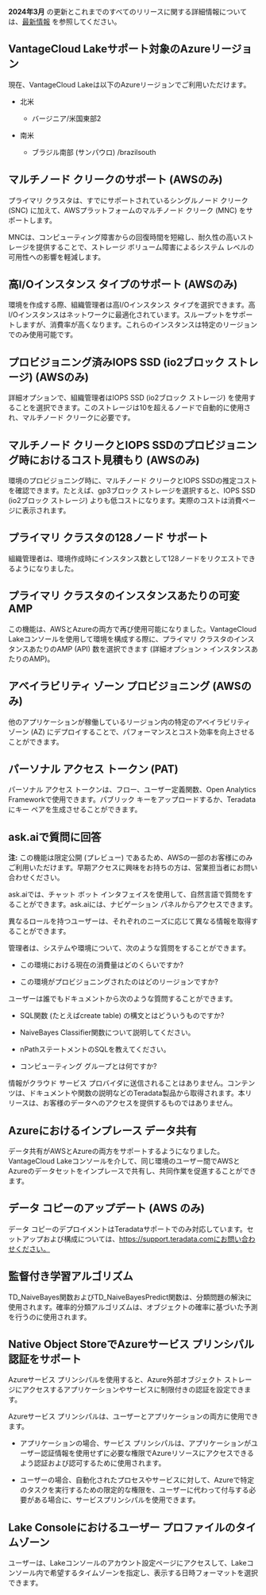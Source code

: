 **2024年3月** の更新とこれまでのすべてのリリースに関する詳細情報については、[最新情報](https://docs.teradata.com/access/sources/dita/topic?dita:mapPath=phg1621910019905.ditamap&dita:ditavalPath=pny1626732985837.ditaval&dita:topicPath=lpz1632246643646.dita) を参照してください。

VantageCloud Lakeサポート対象のAzureリージョン
----------------------------------------------

現在、VantageCloud Lakeは以下のAzureリージョンでご利用いただけます。

-   北米

    -   バージニア/米国東部2

-   南米

    -   ブラジル南部 (サンパウロ) /brazilsouth

マルチノード クリークのサポート (AWSのみ)
-----------------------------------------

プライマリ クラスタは、すでにサポートされているシングルノード クリーク (SNC) に加えて、AWSプラットフォームのマルチノード クリーク (MNC) をサポートします。

MNCは、コンピューティング障害からの回復時間を短縮し、耐久性の高いストレージを提供することで、ストレージ ボリューム障害によるシステム レベルの可用性への影響を軽減します。

高I/Oインスタンス タイプのサポート (AWSのみ)
--------------------------------------------

環境を作成する際、組織管理者は高I/Oインスタンス タイプを選択できます。高I/Oインスタンスはネットワークに最適化されています。スループットをサポートしますが、消費率が高くなります。これらのインスタンスは特定のリージョンでのみ使用可能です。

プロビジョニング済みIOPS SSD (io2ブロック ストレージ) (AWSのみ)
---------------------------------------------------------------

詳細オプションで、組織管理者はIOPS SSD (io2ブロック ストレージ) を使用することを選択できます。このストレージは10を超えるノードで自動的に使用され、マルチノード クリークに必要です。

マルチノード クリークとIOPS SSDのプロビジョニング時におけるコスト見積もり (AWSのみ)
-----------------------------------------------------------------------------------

環境のプロビジョニング時に、マルチノード クリークとIOPS SSDの推定コストを確認できます。たとえば、gp3ブロック ストレージを選択すると、IOPS SSD (io2ブロック ストレージ) よりも低コストになります。実際のコストは消費ページに表示されます。

プライマリ クラスタの128ノード サポート
---------------------------------------

組織管理者は、環境作成時にインスタンス数として128ノードをリクエストできるようになりました。

プライマリ クラスタのインスタンスあたりの可変AMP
------------------------------------------------

この機能は、AWSとAzureの両方で再び使用可能になりました。VantageCloud Lakeコンソールを使用して環境を構成する際に、プライマリ クラスタのインスタンスあたりのAMP (API) 数を選択できます (詳細オプション \> インスタンスあたりのAMP)。

アベイラビリティ ゾーン プロビジョニング (AWSのみ)
--------------------------------------------------

他のアプリケーションが稼働しているリージョン内の特定のアベイラビリティ ゾーン (AZ) にデプロイすることで、パフォーマンスとコスト効率を向上させることができます。

パーソナル アクセス トークン (PAT)
----------------------------------

パーソナル アクセス トークンは、フロー、ユーザー定義関数、Open Analytics Frameworkで使用できます。パブリック キーをアップロードするか、Teradataにキー ペアを生成させることができます。

ask.aiで質問に回答
------------------

**注:** この機能は限定公開 (プレビュー) であるため、AWSの一部のお客様にのみご利用いただけます。早期アクセスに興味をお持ちの方は、営業担当者にお問い合わせください。

ask.aiでは、チャット ボット インタフェイスを使用して、自然言語で質問をすることができます。ask.aiには、ナビゲーション パネルからアクセスできます。

異なるロールを持つユーザーは、それぞれのニーズに応じて異なる情報を取得することができます。

管理者は、システムや環境について、次のような質問をすることができます。

-   この環境における現在の消費量はどのくらいですか?

-   この環境がプロビジョニングされたのはどのリージョンですか?

ユーザーは誰でもドキュメントから次のような質問することができます。

-   SQL関数 (たとえばcreate table) の構文とはどういうものですか?

-   NaiveBayes Classifier関数について説明してください。

-   nPathステートメントのSQLを教えてください。

-   コンピューティング グループとは何ですか?

情報がクラウド サービス プロバイダに送信されることはありません。コンテンツは、ドキュメントや関数の説明などのTeradata製品から取得されます。本リリースは、お客様のデータへのアクセスを提供するものではありません。

Azureにおけるインプレース データ共有
------------------------------------

データ共有がAWSとAzureの両方をサポートするようになりました。VantageCloud Lakeコンソールを介して、同じ環境のユーザー間でAWSとAzureのデータセットをインプレースで共有し、共同作業を促進することができます。

データ コピーのアップデート (AWS のみ)
--------------------------------------

データ コピーのデプロイメントはTeradataサポートでのみ対応しています。セットアップおよび構成については、https://support.teradata.comにお問い合わせください。

監督付き学習アルゴリズム
------------------------

TD\_NaiveBayes関数およびTD\_NaiveBayesPredict関数は、分類問題の解決に使用されます。確率的分類アルゴリズムは、オブジェクトの確率に基づいた予測を行うのに使用されます。

Native Object StoreでAzureサービス プリンシパル認証をサポート
-------------------------------------------------------------

Azureサービス プリンシパルを使用すると、Azure外部オブジェクト ストレージにアクセスするアプリケーションやサービスに制限付きの認証を設定できます。

Azureサービス プリンシパルは、ユーザーとアプリケーションの両方に使用できます。

-   アプリケーションの場合、サービス プリンシパルは、アプリケーションがユーザー認証情報を使用せずに必要な権限でAzureリソースにアクセスできるよう認証および認可するために使用されます。

-   ユーザーの場合、自動化されたプロセスやサービスに対して、Azureで特定のタスクを実行するための限定的な権限を、ユーザーに代わって付与する必要がある場合に、サービスプリンシパルを使用できます。

Lake Consoleにおけるユーザー プロファイルのタイムゾーン
-------------------------------------------------------

ユーザーは、Lakeコンソールのアカウント設定ページにアクセスして、Lakeコンソール内で希望するタイムゾーンを指定し、表示する日時フォーマットを選択できます。
